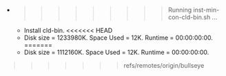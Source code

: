 * >>>>>>>>> Running inst-min-con-cld-bin.sh ...
  * Install cld-bin.
<<<<<<< HEAD
  * Disk size = 1233980K. Space Used = 12K. Runtime = 00:00:00:00.
=======
  * Disk size = 1112160K. Space Used = 12K. Runtime = 00:00:00:00.
>>>>>>> refs/remotes/origin/bullseye
